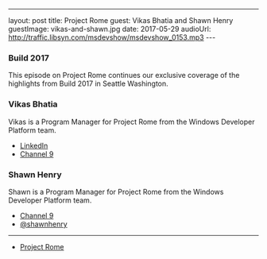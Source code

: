 ---
layout: post
title: Project Rome
guest: Vikas Bhatia and Shawn Henry
guestImage: vikas-and-shawn.jpg
date: 2017-05-29
audioUrl: http://traffic.libsyn.com/msdevshow/msdevshow_0153.mp3
--- 

### Build 2017

This episode on Project Rome continues our exclusive coverage of the highlights from Build 2017 in Seattle Washington.

### Vikas Bhatia 

Vikas is a Program Manager for Project Rome from the Windows Developer Platform team.

 - [LinkedIn](https://www.linkedin.com/in/vikascb/)
 - [Channel 9](https://channel9.msdn.com/Events/Speakers/vikas+bhatia)

### Shawn Henry 

Shawn is a Program Manager for Project Rome from the Windows Developer Platform team.

 - [Channel 9](https://channel9.msdn.com/Events/Speakers/shawn-henry)
 - [@shawnhenry](https://twitter.com/shawnhenry)

----------------------------------------------------------------

 - [Project Rome](http://aka.ms/projectrome)
